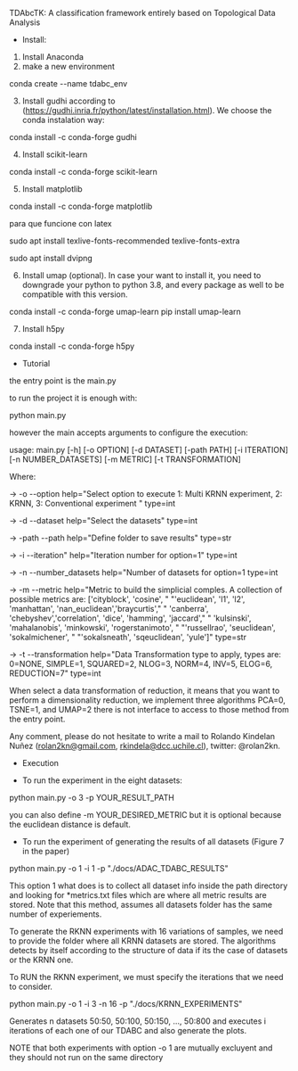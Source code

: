TDAbcTK: A classification framework 
entirely based on Topological Data Analysis


* Install:
1. Install Anaconda
2. make a new environment

conda create --name tdabc_env

3. Install gudhi according to (https://gudhi.inria.fr/python/latest/installation.html). 
   We choose the conda instalation way: 

conda install -c conda-forge gudhi

4. Install scikit-learn

conda install -c conda-forge scikit-learn

5. Install matplotlib

conda install -c conda-forge matplotlib

para que funcione con latex

sudo apt install texlive-fonts-recommended 
texlive-fonts-extra

sudo apt install dvipng

6. Install umap (optional). 
   In case your want to install it, you need to 
   downgrade your python to python 3.8, and every 
   package as well to be compatible with this version. 
   
conda install -c conda-forge umap-learn
pip install umap-learn

7. Install h5py

conda install -c conda-forge h5py

* Tutorial

the entry point is the main.py

to run the project it is enough with:

python main.py

however the main accepts arguments to configure the execution:

usage: main.py [-h] [-o OPTION] [-d DATASET] [-path PATH] [-i ITERATION] [-n NUMBER_DATASETS] [-m METRIC] [-t TRANSFORMATION]

Where:

-> -o --option help="Select option to execute 1: Multi KRNN experiment, 2: KRNN, 3: Conventional experiment " type=int

-> -d --dataset help="Select the datasets" type=int

-> -path --path help="Define folder to save results" type=str

-> -i --iteration" help="Iteration number for option=1" type=int

-> -n --number_datasets help="Number of datasets for option=1 type=int

-> -m --metric help="Metric to build the simplicial comples. A collection of possible  metrics are: ['cityblock', 'cosine', "
                                                   "'euclidean', 'l1', 'l2', 'manhattan', 'nan_euclidean','braycurtis',"
                                                   " 'canberra', 'chebyshev','correlation', 'dice', 'hamming', 'jaccard',"
                                                   " 'kulsinski', 'mahalanobis', 'minkowski', 'rogerstanimoto', "
                                                   "'russellrao', 'seuclidean', 'sokalmichener', "
                                                   "'sokalsneath', 'sqeuclidean', 'yule']" type=str

-> -t --transformation help="Data Transformation type to apply, types are: 0=NONE, SIMPLE=1, SQUARED=2, NLOG=3, NORM=4, INV=5, ELOG=6, REDUCTION=7" type=int

When select a data transformation of reduction, it means that you want to perform a dimensionality reduction, we
implement three algorithms PCA=0, TSNE=1, and UMAP=2 there is not interface to access to those method from the entry point.


Any comment, please do not hesitate to write a mail to Rolando Kindelan Nuñez (rolan2kn@gmail.com, rkindela@dcc.uchile.cl), twitter: @rolan2kn.


* Execution

- To run the experiment in the eight datasets:

python main.py -o 3 -p YOUR_RESULT_PATH

you can also define -m YOUR_DESIRED_METRIC but it is optional because the euclidean distance is default.

- To run the experiment of generating the results of all datasets (Figure 7 in the paper)

python main.py -o 1 -i 1 -p "./docs/ADAC_TDABC_RESULTS"

This option 1 what does is to collect all dataset info inside the path directory and looking for *metrics.txt files
which are where all metric results are stored. Note that this method, assumes all datasets folder has the same number
of experiements.

To generate the RKNN experiments with 16 variations of samples, we need to provide the folder where all KRNN datasets
are stored. The algorithms detects by itself according to the structure of data if its the case of datasets
or the KRNN one.

To RUN the RKNN experiment, we must specify the iterations that we need to consider.

python main.py -o 1 -i 3 -n 16 -p "./docs/KRNN_EXPERIMENTS"

Generates n datasets 50:50, 50:100, 50:150, ..., 50:800 and executes i iterations of each one of our TDABC
and also generate the plots.

NOTE that both experiments with option -o 1 are mutually excluyent and they should not run on the same directory
